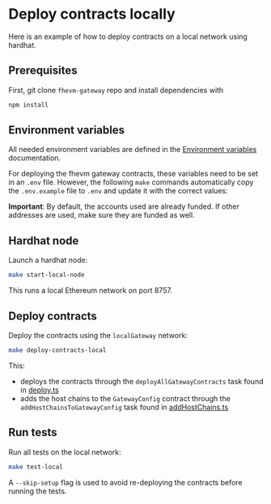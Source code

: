 # Deploy contracts locally

Here is an example of how to deploy contracts on a local network using hardhat.

## Prerequisites

First, git clone `fhevm-gateway` repo and install dependencies with

```bash
npm install
```

## Environment variables

All needed environment variables are defined in the [Environment variables](./env_variables.md) documentation.

For deploying the fhevm gateway contracts, these variables need to be set in an `.env` file. However, the following
`make` commands automatically copy the `.env.example` file to `.env` and update it with the correct values:

**Important**: By default, the accounts used are already funded. If other addresses are used, make sure they are funded
as well.

## Hardhat node

Launch a hardhat node:

```bash
make start-local-node
```

This runs a local Ethereum network on port 8757.

## Deploy contracts

Deploy the contracts using the `localGateway` network:

```bash
make deploy-contracts-local
```

This:

- deploys the contracts through the `deployAllGatewayContracts` task found in [deploy.ts](../../../tasks/deployment/contracts.ts)
- adds the host chains to the `GatewayConfig` contract through the `addHostChainsToGatewayConfig` task found in
  [addHostChains.ts](../../../tasks/addHostChains.ts)

## Run tests

Run all tests on the local network:

```bash
make test-local
```

A `--skip-setup` flag is used to avoid re-deploying the contracts before running the tests.
